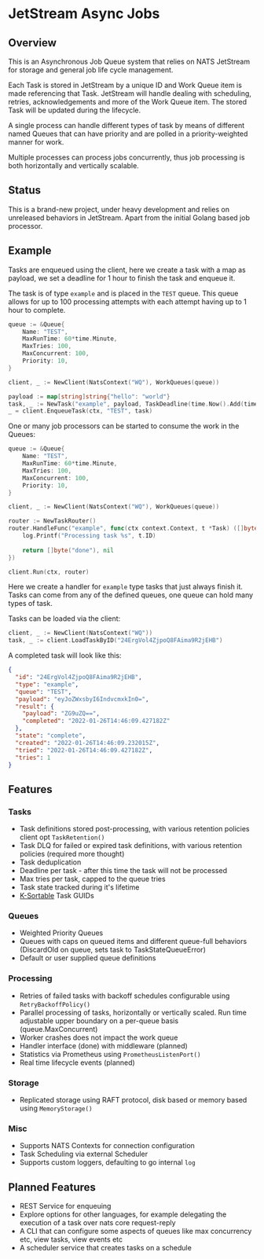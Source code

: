 # JetStream Async Jobs

## Overview

This is an Asynchronous Job Queue system that relies on NATS JetStream for storage and general job life cycle management.

Each Task is stored in JetStream by a unique ID and Work Queue item is made referencing that Task. JetStream will handle
dealing with scheduling, retries, acknowledgements and more of the Work Queue item.  The stored Task will be updated
during the lifecycle.

A single process can handle different types of task by means of different named Queues that can have priority and are
polled in a priority-weighted manner for work.

Multiple processes can process jobs concurrently, thus job processing is both horizontally and vertically scalable.

## Status

This is a brand-new project, under heavy development and relies on unreleased behaviors in JetStream. Apart from the
initial Golang based job processor.

## Example

Tasks are enqueued using the client, here we create a task with a map as payload, we set a deadline for 1 hour to 
finish the task and enqueue it.

The task is of type `example` and is placed in the `TEST` queue. This queue allows for up to 100 processing attempts
with each attempt having up to 1 hour to complete. 

```go
queue := &Queue{
	Name: "TEST",
	MaxRunTime: 60*time.Minute,
	MaxTries: 100,
	MaxConcurrent: 100,
	Priority: 10,
}

client, _ := NewClient(NatsContext("WQ"), WorkQueues(queue))

payload := map[string]string{"hello": "world"}
task, _ := NewTask("example", payload, TaskDeadline(time.Now().Add(time.Hour)))
_ = client.EnqueueTask(ctx, "TEST", task)
```

One or many job processors can be started to consume the work in the Queues:

```go
queue := &Queue{
	Name: "TEST",
	MaxRunTime: 60*time.Minute,
	MaxTries: 100,
	MaxConcurrent: 100,
	Priority: 10,
}

client, _ := NewClient(NatsContext("WQ"), WorkQueues(queue))

router := NewTaskRouter()
router.HandleFunc("example", func(ctx context.Context, t *Task) ([]byte, error) {
	log.Printf("Processing task %s", t.ID)
	
	return []byte("done"), nil
})

client.Run(ctx, router)
```

Here we create a handler for `example` type tasks that just always finish it. Tasks can come from any of the defined
queues, one queue can hold many types of task.

Tasks can be loaded via the client:

```go
client, _ := NewClient(NatsContext("WQ"))
task, _ := client.LoadTaskByID("24ErgVol4ZjpoQ8FAima9R2jEHB")
```

A completed task will look like this:

```json
{
  "id": "24ErgVol4ZjpoQ8FAima9R2jEHB",
  "type": "example",
  "queue": "TEST",
  "payload": "eyJoZWxsbyI6IndvcmxkIn0=",
  "result": {
    "payload": "ZG9uZQ==",
    "completed": "2022-01-26T14:46:09.427182Z"
  },
  "state": "complete",
  "created": "2022-01-26T14:46:09.232015Z",
  "tried": "2022-01-26T14:46:09.427182Z",
  "tries": 1
}
```

## Features

### Tasks

 * Task definitions stored post-processing, with various retention policies client opt `TaskRetention()`
 * Task DLQ for failed or expired task definitions, with various retention policies (required more thought)
 * Task deduplication
 * Deadline per task - after this time the task will not be processed
 * Max tries per task, capped to the queue tries
 * Task state tracked during it's lifetime
 * [K-Sortable](https://github.com/segmentio/ksuid) Task GUIDs

### Queues

 * Weighted Priority Queues
 * Queues with caps on queued items and different queue-full behaviors (DiscardOld on queue, sets task to TaskStateQueueError)
 * Default or user supplied queue definitions

### Processing

 * Retries of failed tasks with backoff schedules configurable using `RetryBackoffPolicy()`
 * Parallel processing of tasks, horizontally or vertically scaled. Run time adjustable upper boundary on a per-queue basis (queue.MaxConcurrent)
 * Worker crashes does not impact the work queue
 * Handler interface (done) with middleware (planned)
 * Statistics via Prometheus using `PrometheusListenPort()`
 * Real time lifecycle events (planned)

### Storage

 * Replicated storage using RAFT protocol, disk based or memory based using `MemoryStorage()`

### Misc

 * Supports NATS Contexts for connection configuration 
 * Task Scheduling via external Scheduler
 * Supports custom loggers, defaulting to go internal `log`

## Planned Features

 * REST Service for enqueuing
 * Explore options for other languages, for example delegating the execution of a task over nats core request-reply
 * A CLI that can configure some aspects of queues like max concurrency etc, view tasks, view events etc
 * A scheduler service that creates tasks on a schedule
